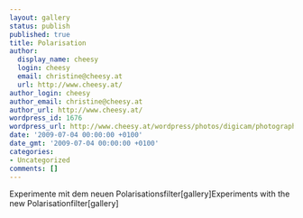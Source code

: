 ```yaml
---
layout: gallery
status: publish
published: true
title: Polarisation
author:
  display_name: cheesy
  login: cheesy
  email: christine@cheesy.at
  url: http://www.cheesy.at/
author_login: cheesy
author_email: christine@cheesy.at
author_url: http://www.cheesy.at/
wordpress_id: 1676
wordpress_url: http://www.cheesy.at/wordpress/photos/digicam/photographie/polarisation/
date: '2009-07-04 00:00:00 +0100'
date_gmt: '2009-07-04 00:00:00 +0100'
categories:
- Uncategorized
comments: []
---
```

<!--:de-->Experimente mit dem neuen Polarisationsfilter[gallery]<!--:--><!--:en-->Experiments with the new Polarisationfilter[gallery]<!--:-->

